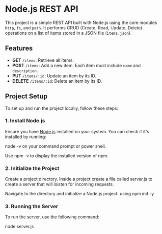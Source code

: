 # Node.js REST API

This project is a simple REST API built with Node.js using the core modules `http`, `fs`, and `path`. It performs CRUD (Create, Read, Update, Delete) operations on a list of items stored in a JSON file (`items.json`).

## Features

- **GET** `/items`: Retrieve all items.
- **POST** `/items`: Add a new item. Each item must include `name` and `description`.
- **PUT** `/items/:id`: Update an item by its ID.
- **DELETE** `/items/:id`: Delete an item by its ID.

## Project Setup

To set up and run the project locally, follow these steps:

### 1. Install Node.js

Ensure you have [Node.js](https://nodejs.org/) installed on your system. You can check if it's installed by running:

node -v on your command prompt or power shell.

Use npm  -v  to display the installed version of npm.

### 2. Initialize the Project

Create a project directory.
Inside a project create a file called server.js to create a server that will loisten for incoming requests. 

Navigate to the directory and initialize a Node.js project: using npm init -y

### 3. Running the Server

To run the server, use the following command:

node server.js




























   





